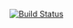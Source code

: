 [![Build Status](https://travis-ci.org/miros/systemd-exporter.svg?branch=master)](https://travis-ci.org/miros/systemd-exporter)